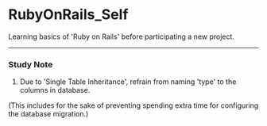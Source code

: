 # RubyOnRails_Self
Learning basics of 'Ruby on Rails' before participating a new project.

<hr>

### Study Note
1. Due to 'Single Table Inheritance', refrain from naming 'type' to the columns in database. 

(This includes for the sake of preventing spending extra time for configuring the database migration.)
